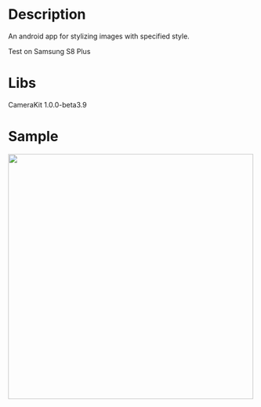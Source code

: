 # Description
An android app for stylizing images with specified style.

Test on Samsung S8 Plus

# Libs
CameraKit 1.0.0-beta3.9

# Sample
<img src="https://github.com/cruzsoma/Fast_Image_Style_Transfer/blob/master/images/style_transfer_test.gif" width="500" />
